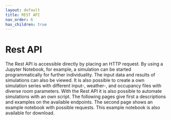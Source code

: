 ```yaml
---
layout: default
title: REST API
nav_order: 6
has_children: true
---
```


# Rest API

The Rest API is accessible directly by placing an HTTP request. By using a Jupyter Notebook, for example, a simulation can be started programmatically for further individuality. The input data and results of simulations can also be viewed. It is also possible to create a own simulation series with different input-, weather-, and occupancy files with diverse room parameters. With the Rest API it is also possible to automate simulations with an own script. The following pages give first a descriptions and examples on the available endpoints. The second page shows an example notebook with possible requests. This example notebook is also available for download. 
